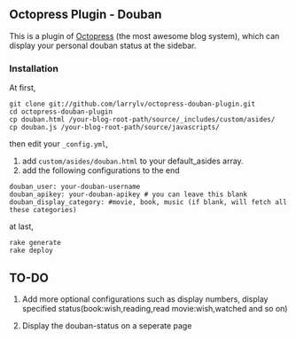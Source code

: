 ## Octopress Plugin - Douban

This is a plugin of [Octopress](http://octopress.org/) (the most awesome blog system), which can display your personal douban status at the sidebar.

### Installation

At first,
```
git clone git://github.com/larrylv/octopress-douban-plugin.git
cd octopress-douban-plugin
cp douban.html /your-blog-root-path/source/_includes/custom/asides/
cp douban.js /your-blog-root-path/source/javascripts/
```

then edit your ```_config.yml```,

1. add `custom/asides/douban.html` to your default_asides array.
2. add the following configurations to the end

```
douban_user: your-douban-username
douban_apikey: your-douban-apikey # you can leave this blank
douban_display_category: #movie, book, music (if blank, will fetch all these categories)
```

at last,
```
rake generate
rake deploy
```

## TO-DO

1. Add more optional configurations such as display numbers, display specified status(book:wish,reading,read movie:wish,watched and so on)

2. Display the douban-status on a seperate page




